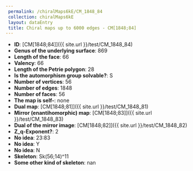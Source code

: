 ```yaml
--- 
 permalink: /chiralMaps6kE/CM_1848_84 
 collection: chiralMaps6kE
 layout: dataEntry
 title: Chiral maps up to 6000 edges - CM[1848;84]
---
```


- **ID**: [CM[1848;84]]({{ site.url }}/test/CM_1848_84)
- **Genus of the underlying surface**: 869
- **Length of the face**: 66
- **Valency**: 66
- **Length of the Petrie polygon**: 28
- **Is the automorphism group solvable?**: S
- **Number of vertices**: 56
- **Number of edges**: 1848
- **Number of faces**: 56
- **The map is self-**: none
- **Dual map**: [CM[1848;81]]({{ site.url }}/test/CM_1848_81)
- **Mirror (enantihomorphic) map**: [CM[1848;83]]({{ site.url }}/test/CM_1848_83)
- **Dual of the mirror image**: [CM[1848;82]]({{ site.url }}/test/CM_1848_82)
- **Z_q-Exponent?**: 2
- **No idea**:  23:83
- **No idea**: Y
- **No idea**: N
- **Skeleton**: Sk(56;14)^11
- **Some other kind of skeleton**: nan
